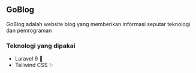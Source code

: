 ## GoBlog

GoBlog adalah website blog yang memberikan informasi seputar teknologi dan pemrograman

### Teknologi yang dipakai

- Laravel 9 💾
- Tailwind CSS ✨
